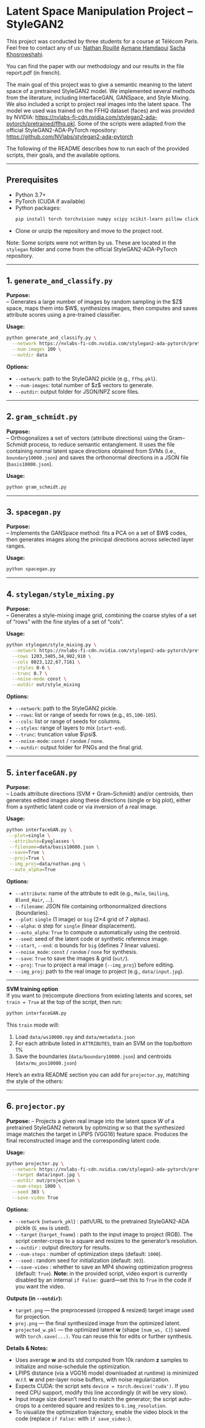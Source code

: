 

# Latent Space Manipulation Project – StyleGAN2

This project was conducted by three students for a course at Télécom Paris. Feel free to contact any of us: [Nathan Rouillé](https://github.com/NathanRouille) [Aymane Hamdaoui](https://github.com/Mamannne) [Sacha Khosrowshahi](https://github.com/sachkho/sachkho).

You can find the paper with our methodology and our results in the file report.pdf (in french).

The main goal of this project was to give a semantic meaning to the latent space of a pretrained StyleGAN2 model. We implemented several methods from the literature, including InterfaceGAN, GANSpace, and Style Mixing. We also included a script to project real images into the latent space. The model we used was trained on the FFHQ dataset (faces) and was provided by NVIDIA: https://nvlabs-fi-cdn.nvidia.com/stylegan2-ada-pytorch/pretrained/ffhq.pkl. Some of the scripts were adapted from the official StyleGAN2-ADA-PyTorch repository: https://github.com/NVlabs/stylegan2-ada-pytorch

The following of the README describes how to run each of the provided scripts, their goals, and the available options.

---

## Prerequisites 

- Python 3.7+
- PyTorch (CUDA if available)
- Python packages:
  ```bash
  pip install torch torchvision numpy scipy scikit-learn pillow click
  ```
* Clone or unzip the repository and move to the project root.

Note: Some scripts were not written by us. These are located in the `stylegan` folder and come from the official StyleGAN2-ADA-PyTorch repository.

---

## 1. `generate_and_classify.py`

**Purpose:**  
– Generates a large number of images by random sampling in the \$Z\$ space, maps them into \$W\$, synthesizes images, then computes and saves attribute scores using a pre-trained classifier.

**Usage:**

```bash
python generate_and_classify.py \
  --network https://nvlabs-fi-cdn.nvidia.com/stylegan2-ada-pytorch/pretrained/ffhq.pkl \
  --num-images 100 \
  --outdir data
```

**Options:**

* `--network`: path to the StyleGAN2 pickle (e.g., `ffhq.pkl`).
* `--num-images`: total number of \$z\$ vectors to generate.
* `--outdir`: output folder for JSON/NPZ score files.

---

## 2. `gram_schmidt.py`

**Purpose:**  
– Orthogonalizes a set of vectors (attribute directions) using the Gram–Schmidt process, to reduce semantic entanglement. It uses the file containing normal latent space directions obtained from SVMs (i.e., `boundary10000.json`) and saves the orthonormal directions in a JSON file (`basis10000.json`).

**Usage:**

```bash
python gram_schmidt.py 
```

---

## 3. `spacegan.py`

**Purpose:**  
– Implements the GANSpace method: fits a PCA on a set of \$W\$ codes, then generates images along the principal directions across selected layer ranges.

**Usage:**

```bash
python spacegan.py 
```

---

## 4. `stylegan/style_mixing.py`

**Purpose:**  
– Generates a style-mixing image grid, combining the coarse styles of a set of “rows” with the fine styles of a set of “cols”.

**Usage:**

```bash
python stylegan/style_mixing.py \
  --network https://nvlabs-fi-cdn.nvidia.com/stylegan2-ada-pytorch/pretrained/ffhq.pkl \
  --rows 1203,3405,34,902,910 \
  --cols 8023,122,67,7161 \
  --styles 0-6 \
  --trunc 0.7 \
  --noise-mode const \
  --outdir out/style_mixing
```

**Options:**

* `--network`: path to the StyleGAN2 pickle.
* `--rows`: list or range of seeds for rows (e.g., `85,100-105`).
* `--cols`: list or range of seeds for columns.
* `--styles`: range of layers to mix (`start-end`).
* `--trunc`: truncation value \$\psi\$.
* `--noise-mode`: `const` / `random` / `none`.
* `--outdir`: output folder for PNGs and the final grid.

---

## 5. `interfaceGAN.py`

**Purpose:**  
– Loads attribute directions (SVM + Gram–Schmidt) and/or centroids, then generates edited images along these directions (single or big plot), either from a synthetic latent code or via inversion of a real image.

**Usage:**

```bash
python interfaceGAN.py \
 --plot=single \
 --attribute=Eyeglasses \
 --filename=data/basis10000.json \
 --save=True \
 --proj=True \
 --img_proj=data/nathan.png \
 --auto_alpha=True
```

**Options:**

* `--attribute`: name of the attribute to edit (e.g., `Male`, `Smiling`, `Blond_Hair`, …).
* `--filename`: JSON file containing orthonormalized directions (boundaries).
* `--plot`: `single` (1 image) or `big` (2×4 grid of 7 alphas).
* `--alpha`: α step for `single` (linear displacement).
* `--auto_alpha`: `True` to compute α automatically using the centroid.
* `--seed`: seed of the latent code or synthetic reference image.
* `--start`, `--end`: α bounds for `big` (defines 7 linear values).
* `--noise_mode`: `const` / `random` / `none` for synthesis.
* `--save`: `True` to save the images & grid (`out/`).
* `--proj`: `True` to project a real image (`--img_proj`) before editing.
* `--img_proj`: path to the real image to project (e.g., `data/input.jpg`).

---

**SVM training option**  
If you want to (re)compute directions from existing latents and scores, set `train = True` at the top of the script, then run:

```bash
python interfaceGAN.py
```

This `train` mode will:

1. Load `data/ws10000.npy` and `data/metadata.json`
2. For each attribute listed in `ATTRIBUTES`, train an SVM on the top/bottom 1%
3. Save the boundaries (`data/boundary10000.json`) and centroids (`data/mu_pos10000.json`)


Here’s an extra README section you can add for `projector.py`, matching the style of the others:

---

## 6. `projector.py`

**Purpose:**
– Projects a given real image into the latent space $W$ of a pretrained StyleGAN2 network by optimizing $w$ so that the synthesized image matches the target in LPIPS (VGG16) feature space. Produces the final reconstructed image and the corresponding latent code.

**Usage:**

```bash
python projector.py \
  --network https://nvlabs-fi-cdn.nvidia.com/stylegan2-ada-pytorch/pretrained/ffhq.pkl \
  --target data/input.jpg \
  --outdir out/projection \
  --num-steps 1000 \
  --seed 303 \
  --save-video True
```

**Options:**

* `--network` (`network_pkl`) : path/URL to the pretrained StyleGAN2-ADA pickle (`G_ema` is used).
* `--target` (`target_fname`) : path to the input image to project (RGB). The script center-crops to a square and resizes to the generator’s resolution.
* `--outdir` : output directory for results.
* `--num-steps` : number of optimization steps (default: `1000`).
* `--seed` : random seed for initialization (default: `303`).
* `--save-video` : whether to save an MP4 showing optimization progress (default: `True`).
  **Note:** in the provided script, video export is currently disabled by an internal `if False:` guard—set this to `True` in the code if you want the video.

**Outputs (in `--outdir`):**

* `target.png` — the preprocessed (cropped & resized) target image used for projection.
* `proj.png` — the final synthesized image from the optimized latent.
* `projected_w.pkl` — the optimized latent $\mathbf{w}$ (shape `[num_ws, C]`) saved with `torch.save(...)`. You can reuse this for edits or further synthesis.

**Details & Notes:**

* Uses average $\mathbf{w}$ and its std computed from 10k random $\mathbf{z}$ samples to initialize and noise-schedule the optimization.
* LPIPS distance (via a VGG16 model downloaded at runtime) is minimized w\.r.t. $\mathbf{w}$ and per-layer noise buffers, with noise regularization.
* Expects CUDA: the script sets `device = torch.device('cuda')`. If you need CPU support, modify this line accordingly (it will be very slow).
* Input image size doesn’t need to match the generator; the script auto-crops to a centered square and resizes to `G.img_resolution`.
* To visualize the optimization trajectory, enable the video block in the code (replace `if False:` with `if save_video:`).


